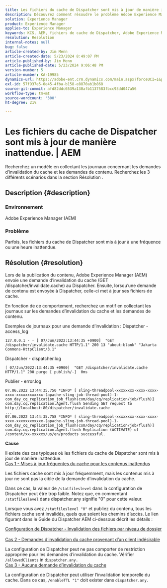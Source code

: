 ```yaml
---
title: Les fichiers du cache de Dispatcher sont mis à jour de manière inattendue. | AEM
description: Découvrez comment résoudre le problème Adobe Experience Manager en raison duquel les fichiers du cache de Dispatcher sont mis à jour de manière inattendue.
solution: Experience Manager
product: Experience Manager
applies-to: Experience Manager
keywords: KCS, AEM, fichiers de cache de Dispatcher, Adobe Experience Manager, mise à jour inopinément, Dépannage, dispatcher.any
resolution: Resolution
internal-notes: null
bug: false
article-created-by: Jim Menn
article-created-date: 5/23/2024 8:49:07 PM
article-published-by: Jim Menn
article-published-date: 5/23/2024 9:06:48 PM
version-number: 5
article-number: KA-19985
dynamics-url: https://adobe-ent.crm.dynamics.com/main.aspx?forceUCI=1&pagetype=entityrecord&etn=knowledgearticle&id=0baf35e1-4519-ef11-9f8a-6045bd006268
exl-id: 57f937e5-0e45-4fba-b158-e8870ab1b868
source-git-commit: afd82ddc6539a130afb1137583fbcc93dd047a56
workflow-type: tm+mt
source-wordcount: '300'
ht-degree: 21%

---
```


# Les fichiers du cache de Dispatcher sont mis à jour de manière inattendue. | AEM


Recherchez un modèle en collectant les journaux concernant les demandes d’invalidation du cache et les demandes de contenu. Recherchez les 3 différents scénarios dans la section Résolution .

## Description {#description}


### <b>Environnement</b>

Adobe Experience Manager (AEM)

### <b>Problème</b>

Parfois, les fichiers du cache de Dispatcher sont mis à jour à une fréquence ou une heure inattendue.


## Résolution {#resolution}


Lors de la publication du contenu, Adobe Experience Manager (AEM) envoie une demande d’invalidation du cache (GET /dispatcher/invalidate.cache) au Dispatcher. Ensuite, lorsqu’une demande de contenu est envoyée à Dispatcher, celle-ci met à jour ses fichiers de cache.

En fonction de ce comportement, recherchez un motif en collectant les journaux sur les demandes d’invalidation du cache et les demandes de contenu.

Exemples de journaux pour une demande d’invalidation : Dispatcher - access_log<br>

```
127.0.0.1 - - [ 07/Jun/2022:13:44:35 +0900]  "GET /dispatcher/invalidate.cache HTTP/1.1" 200 13 "about:blank" "Jakarta Commons-HttpClient/3.1"
```

Dispatcher - dispatcher.log<br>

```
[ 07/Jun/2022:13:44:35 +0900]  "GET /dispatcher/invalidate.cache HTTP/1.1" 200 purge [ publish/-]  0ms
```

Publier - error.log<br>

```
07.06.2022 13:44:35.750 *INFO* [ sling-threadpool-xxxxxxxx-xxxx-xxxx-xxxx-xxxxxxxxxxxx-(apache-sling-job-thread-pool)-1-com_day_cq_replication_job_flush(com/day/cq/replication/job/flush)]  com.day.cq.replication.Agent.flush Sending GET request to http://localhost:80/dispatcher/invalidate.cache
...
07.06.2022 13:44:35.758 *INFO* [ sling-threadpool-xxxxxxxx-xxxx-xxxx-xxxx-xxxxxxxxxxxx-(apache-sling-job-thread-pool)-1-com_day_cq_replication_job_flush(com/day/cq/replication/job/flush)]  com.day.cq.replication.Agent.flush Replication (ACTIVATE) of /content/xx-xxxxxx/us/en/products successful.
```




<b>Cause</b>

Il existe des cas typiques où les fichiers du cache de Dispatcher sont mis à jour de manière inattendue.
 <br>
<u>Cas 1 - Mises à jour fréquentes du cache pour les contenus inattendus</u>

Les fichiers cache sont mis à jour fréquemment, mais les contenus mis à jour ne sont pas la cible de la demande d’invalidation du cache.

Dans ce cas, la valeur de `/statfileslevel` dans la configuration de Dispatcher peut être trop faible. Notez que, en commentant `/statfileslevel` dans dispatcher.any signifie &quot;0&quot; pour cette valeur.

Lorsque vous avez `/statfileslevel "0"` et publiez du contenu, tous les fichiers cache sont invalidés, quels que soient les chemins d’accès. Le lien figurant dans le Guide du Dispatcher AEM ci-dessous décrit les détails :

[Configuration de Dispatcher - Invalidation des fichiers par niveau de dossier](https://experienceleague.adobe.com/docs/experience-manager-dispatcher/using/configuring/dispatcher-configuration.html?lang=fr#invalidating-files-by-folder-level)
 <br>
<u>Cas 2 - Demandes d’invalidation du cache provenant d’un client indésirable</u>

La configuration de Dispatcher peut ne pas comporter de restriction appropriée pour les demandes d’invalidation du cache. Vérifier `/allowedClients` in `dispatcher.any.`
 <br>
<u>Cas 3 - Aucune demande d’invalidation du cache</u>

La configuration de Dispatcher peut utiliser l’invalidation temporelle du cache. Dans ce cas, `/enableTTL "1"` doit exister dans `dispatcher.any.`
